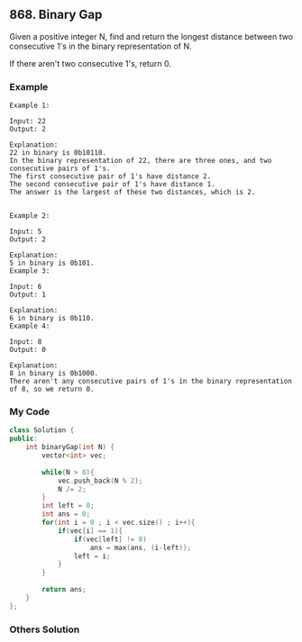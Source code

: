 ## 868. Binary Gap

Given a positive integer N, find and return the longest distance between two consecutive 1's in the binary representation of N.

If there aren't two consecutive 1's, return 0.


### Example
```
Example 1:

Input: 22
Output: 2

Explanation: 
22 in binary is 0b10110.
In the binary representation of 22, there are three ones, and two consecutive pairs of 1's.
The first consecutive pair of 1's have distance 2.
The second consecutive pair of 1's have distance 1.
The answer is the largest of these two distances, which is 2.


Example 2:

Input: 5
Output: 2

Explanation: 
5 in binary is 0b101.
Example 3:

Input: 6
Output: 1

Explanation: 
6 in binary is 0b110.
Example 4:

Input: 8
Output: 0

Explanation: 
8 in binary is 0b1000.
There aren't any consecutive pairs of 1's in the binary representation of 8, so we return 0.
```

### My Code
```c++
class Solution {
public:
    int binaryGap(int N) {
        vector<int> vec;
        
        while(N > 0){
            vec.push_back(N % 2);
            N /= 2;
        }
        int left = 0;
        int ans = 0;
        for(int i = 0 ; i < vec.size() ; i++){
            if(vec[i] == 1){
                if(vec[left] != 0)
                    ans = max(ans, (i-left));
                left = i;
            }
        }
        
        return ans;
    }
};
```

### Others Solution


